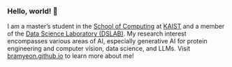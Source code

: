 ### Hello, world! 👋

<!--
**bramyeon/bramyeon** is a ✨ _special_ ✨ repository because its `README.md` (this file) appears on your GitHub profile.

Here are some ideas to get you started:
-->
I am a master’s student in the [School of Computing](https://cs.kaist.ac.kr) at [KAIST](https://kaist.ac.kr) and a member of the [Data Science Laboratory (DSLAB)](https://ds.ibs.re.kr).
My research interest encompasses various areas of AI, especially generative AI for protein engineering and computer vision, data science, and LLMs. 
Visit [bramyeon.github.io](https://bramyeon.github.io) to learn more about me!  
